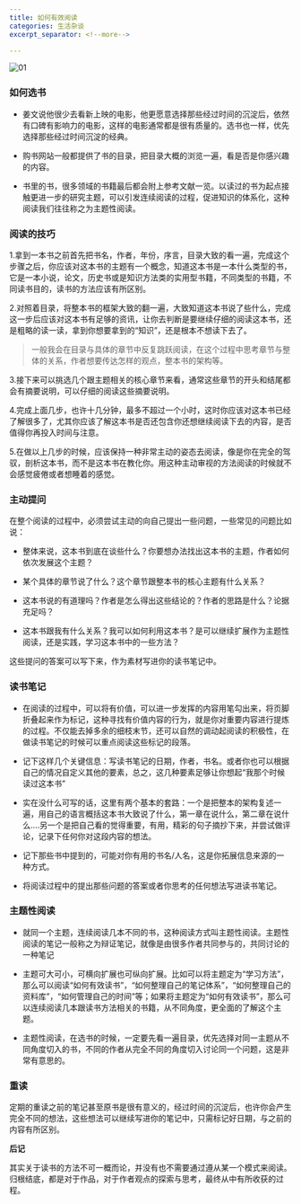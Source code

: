 ```yaml
---
title: 如何有效阅读
categories: 生活杂谈
excerpt_separator: <!--more-->

---
```


![01](/wp-content/uploads/2019/12/01.jpeg)

### 如何选书

* 姜文说他很少去看新上映的电影，他更愿意选择那些经过时间的沉淀后，依然有口碑有影响力的电影，这样的电影通常都是很有质量的。选书也一样，优先选择那些经过时间沉淀的经典。

* 购书网站一般都提供了书的目录，把目录大概的浏览一遍，看是否是你感兴趣的内容。

* 书里的书，很多领域的书籍最后都会附上参考文献一览。以读过的书为起点接触更进一步的研究主题，可以引发连续阅读的过程，促进知识的体系化，这种阅读我们往往称之为主题性阅读。

<!--more-->

### 阅读的技巧

1.拿到一本书之前首先把书名，作者，年份，序言，目录大致的看一遍，完成这个步骤之后，你应该对这本书的主题有一个概念，知道这本书是一本什么类型的书，它是一本小说，论文，历史书或是知识方法类的实用型书籍，不同类型的书籍，不同读书目的，读书的方法应该有所区别。



2.对照着目录，将整本书的框架大致的翻一遍，大致知道这本书说了些什么，完成这一步后应该对这本书有足够的资讯，让你去判断是要继续仔细的阅读这本书，还是粗略的读一读，拿到你想要拿到的“知识”，还是根本不想读下去了。

> 一般我会在目录与具体的章节中反复跳跃阅读，在这个过程中思考章节与整体的关系，作者想要传达怎样的观点，整本书的架构等。



3.接下来可以挑选几个跟主题相关的核心章节来看，通常这些章节的开头和结尾都会有摘要说明，可以仔细的阅读这些摘要说明。



4.完成上面几步，也许十几分钟，最多不超过一个小时，这时你应该对这本书已经了解很多了，尤其你应该了解这本书是否还包含你还想继续阅读下去的内容，是否值得你再投入时间与注意。



5.在做以上几步的时候，应该保持一种非常主动的姿态去阅读，像是你在完全的驾驭，剖析这本书，而不是这本书在教化你。用这种主动审视的方法阅读的时候就不会感觉疲倦或者想睡着的感觉。



### 主动提问

在整个阅读的过程中，必须尝试主动的向自己提出一些问题，一些常见的问题比如说：

* 整体来说，这本书到底在谈些什么？你要想办法找出这本书的主题，作者如何依次发展这个主题？

* 某个具体的章节说了什么？这个章节跟整本书的核心主题有什么关系？

* 这本书说的有道理吗？作者是怎么得出这些结论的？作者的思路是什么？论据充足吗？

* 这本书跟我有什么关系？我可以如何利用这本书？是可以继续扩展作为主题性阅读，还是实践，学习这本书中的一些方法？



这些提问的答案可以写下来，作为素材写进你的读书笔记中。





### 读书笔记

* 在阅读的过程中，可以将有价值，可以进一步发挥的内容用笔勾出来，将页脚折叠起来作为标记，这种寻找有价值内容的行为，就是你对重要内容进行提炼的过程。不仅能去掉多余的细枝末节，还可以自然的调动起阅读的积极性，在做读书笔记的时候可以重点阅读这些标记的段落。



* 记下这样几个关键信息：写读书笔记的日期，作者，书名。或者你也可以根据自己的情况自定义其他的要素，总之，这几种要素足够让你想起“我那个时候读过这本书”



* 实在没什么可写的话，这里有两个基本的套路：一个是把整本的架构复述一遍，用自己的语言概括这本书大致说了什么，第一章在说什么，第二章在说什么....另一个是把自己看的觉得重要，有用，精彩的句子摘抄下来，并尝试做评论，记录下任何你对这段内容的想法。



* 记下那些书中提到的，可能对你有用的书名/人名，这是你拓展信息来源的一种方式。



* 将阅读过程中的提出那些问题的答案或者你思考的任何想法写进读书笔记。



### 主题性阅读

* 就同一个主题，连续阅读几本不同的书，这种阅读方式叫主题性阅读。主题性阅读的笔记一般称之为辩证笔记，就像是由很多作者共同参与的，共同讨论的一种笔记

* 主题可大可小，可横向扩展也可纵向扩展。比如可以将主题定为“学习方法”，那么可以阅读“如何有效读书”，“如何整理自己的笔记体系”，“如何整理自己的资料库”，“如何管理自己的时间”等；如果将主题定为“如何有效读书”，那么可以连续阅读几本跟读书方法相关的书籍，从不同角度，更全面的了解这个主题。

* 主题性阅读，在选书的时候，一定要先看一遍目录，优先选择对同一主题从不同角度切入的书，不同的作者从完全不同的角度切入讨论同一个问题，这是非常有意思的。



### 重读

定期的重读之前的笔记甚至原书是很有意义的，经过时间的沉淀后，也许你会产生完全不同的想法，这些想法可以继续写进你的笔记中，只需标记好日期，与之前的内容有所区别。



**后记**

其实关于读书的方法不可一概而论，并没有也不需要通过遵从某一个模式来阅读。归根结底，都是对于作品，对于作者观点的探索与思考，最终从中有所收获的过程。